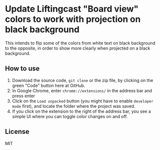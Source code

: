 # Update Liftingcast "Board view" colors to work with projection on black background

This intends to flip some of the colors from white text on black background to the opposite, in order to show more clearly when projected on a black background.

## How to use

1. Download the source code, `git clone` or the zip file, by clicking on the green "Code" button here at GitHub.
2. In Google Chrome, enter `chrome://extensions/` in the address bar and press enter
3. Click on the `Load unpacked` button (you might have to enable `developer mode` first), and locate the folder where the project was saved.
4. If you click on the extension to the right of the address bar, you see a simple UI where you can toggle color changes on and off.

## License

MIT
